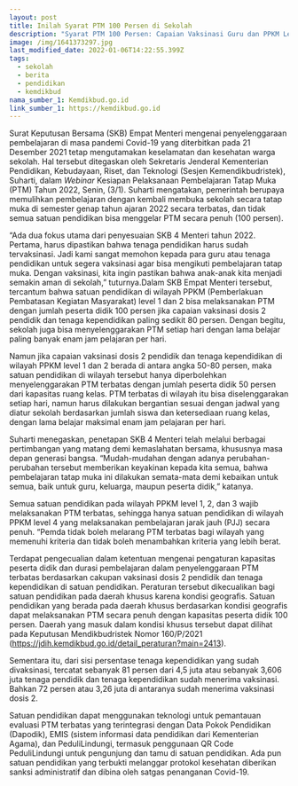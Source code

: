 ```yaml
---
layout: post
title: Inilah Syarat PTM 100 Persen di Sekolah
description: "Syarat PTM 100 Persen: Capaian Vaksinasi Guru dan PPKM Level 1-2"
image: /img/1641373297.jpg
last_modified_date: 2022-01-06T14:22:55.399Z
tags:
  - sekolah
  - berita
  - pendidikan
  - kemdikbud
nama_sumber_1: Kemdikbud.go.id
link_sumber_1: https://kemdikbud.go.id
---
```

Surat Keputusan Bersama (SKB) Empat Menteri mengenai penyelenggaraan pembelajaran di masa pandemi Covid-19 yang diterbitkan pada 21 Desember 2021 tetap mengutamakan keselamatan dan kesehatan warga sekolah. Hal tersebut ditegaskan oleh Sekretaris Jenderal Kementerian Pendidikan, Kebudayaan, Riset, dan Teknologi (Sesjen Kemendikbudristek), Suharti, dalam *Webinar* Kesiapan Pelaksanaan Pembelajaran Tatap Muka (PTM) Tahun 2022, Senin, (3/1). Suharti mengatakan, pemerintah berupaya memulihkan pembelajaran dengan kembali membuka sekolah secara tatap muka di semester genap tahun ajaran 2022 secara terbatas, dan tidak semua satuan pendidikan bisa menggelar PTM secara penuh (100 persen).

“Ada dua fokus utama dari penyesuaian SKB 4 Menteri tahun 2022. Pertama, harus dipastikan bahwa tenaga pendidikan harus sudah tervaksinasi. Jadi kami sangat memohon kepada para guru atau tenaga pendidikan untuk segera vaksinasi agar bisa mengikuti pembelajaran tatap muka. Dengan vaksinasi, kita ingin pastikan bahwa anak-anak kita menjadi semakin aman di sekolah,” tuturnya.Dalam SKB Empat Menteri tersebut, tercantum bahwa satuan pendidikan di wilayah PPKM (Pemberlakuan Pembatasan Kegiatan Masyarakat) level 1 dan 2 bisa melaksanakan PTM dengan jumlah peserta didik 100 persen jika capaian vaksinasi dosis 2 pendidik dan tenaga kependidikan paling sedikit 80 persen. Dengan begitu, sekolah juga bisa menyelenggarakan PTM setiap hari dengan lama belajar paling banyak enam jam pelajaran per hari. 

Namun jika capaian vaksinasi dosis 2 pendidik dan tenaga kependidikan di wilayah PPKM level 1 dan 2 berada di antara angka 50-80 persen, maka satuan pendidikan di wilayah tersebut hanya diperbolehkan menyelenggarakan PTM terbatas dengan jumlah peserta didik 50 persen dari kapasitas ruang kelas. PTM terbatas di wilayah itu bisa diselenggarakan setiap hari, namun harus dilakukan bergantian sesuai dengan jadwal yang diatur sekolah berdasarkan jumlah siswa dan ketersediaan ruang kelas, dengan lama belajar maksimal enam jam pelajaran per hari.

Suharti menegaskan, penetapan SKB 4 Menteri telah melalui berbagai pertimbangan yang matang demi kemaslahatan bersama, khususnya masa depan generasi bangsa. “Mudah-mudahan dengan adanya perubahan-perubahan tersebut memberikan keyakinan kepada kita semua, bahwa pembelajaran tatap muka ini dilakukan semata-mata demi kebaikan untuk semua, baik untuk guru, keluarga, maupun peserta didik,” katanya.

Semua satuan pendidikan pada wilayah PPKM level 1, 2, dan 3 wajib melaksanakan PTM terbatas, sehingga hanya satuan pendidikan di wilayah PPKM level 4 yang melaksanakan pembelajaran jarak jauh (PJJ) secara penuh. “Pemda tidak boleh melarang PTM terbatas bagi wilayah yang memenuhi kriteria dan tidak boleh menambahkan kriteria yang lebih berat.

Terdapat pengecualian dalam ketentuan mengenai pengaturan kapasitas peserta didik dan durasi pembelajaran dalam penyelenggaraan PTM terbatas berdasarkan cakupan vaksinasi dosis 2 pendidik dan tenaga kependidikan di satuan pendidikan. Peraturan tersebut dikecualikan bagi satuan pendidikan pada daerah khusus karena kondisi geografis. Satuan pendidikan yang berada pada daerah khusus berdasarkan kondisi geografis dapat melaksanakan PTM secara penuh dengan kapasitas peserta didik 100 persen. Daerah yang masuk dalam kondisi khusus tersebut dapat dilihat pada Keputusan Mendikbudristek Nomor 160/P/2021 (<https://jdih.kemdikbud.go.id/detail_peraturan?main=2413>).

Sementara itu, dari sisi persentase tenaga kependidikan yang sudah divaksinasi, tercatat sebanyak 81 persen dari 4,5 juta atau sebanyak 3,606 juta tenaga pendidik dan tenaga kependidikan sudah menerima vaksinasi. Bahkan 72 persen atau 3,26 juta di antaranya sudah menerima vaksinasi dosis 2.

Satuan pendidikan dapat menggunakan teknologi untuk pemantauan evaluasi PTM terbatas yang terintegrasi dengan Data Pokok Pendidikan (Dapodik), EMIS (sistem informasi data pendidikan dari Kementerian Agama), dan PeduliLindungi, termasuk penggunaan QR Code PeduliLindungi untuk pengunjung dan tamu di satuan pendidikan. Ada pun satuan pendidikan yang terbukti melanggar protokol kesehatan diberikan sanksi administratif dan dibina oleh satgas penanganan Covid-19.